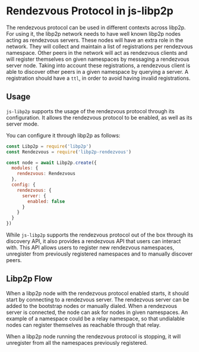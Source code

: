 # Rendezvous Protocol in js-libp2p

The rendezvous protocol can be used in different contexts across libp2p. For using it, the libp2p network needs to have well known libp2p nodes acting as rendezvous servers. These nodes will have an extra role in the network. They will collect and maintain a list of registrations per rendezvous namespace. Other peers in the network will act as rendezvous clients and will register themselves on given namespaces by messaging a rendezvous server node. Taking into account these registrations, a rendezvous client is able to discover other peers in a given namespace by querying a server. A registration should have a `ttl`, in order to avoid having invalid registrations.

## Usage

`js-libp2p` supports the usage of the rendezvous protocol through its configuration. It allows the rendezvous protocol to be enabled, as well as its server mode.

You can configure it through libp2p as follows:

```js
const Libp2p = require('libp2p')
const Rendezvous = require('libp2p-rendezvous')

const node = await Libp2p.create({
  modules: {
    rendezvous: Rendezvous
  },
  config: {
    rendezvous: {
      server: {
        enabled: false
      }
    }
  }
})
```

While `js-libp2p` supports the rendezvous protocol out of the box through its discovery API, it also provides a rendezvous API that users can interact with. This API allows users to register new rendezvous namespaces, unregister from previously registered namespaces and to manually discover peers.

## Libp2p Flow

When a libp2p node with the rendezvous protocol enabled starts, it should start by connecting to a rendezvous server. The rendezvous server can be added to the bootstrap nodes or manually dialed. When a rendezvous server is connected, the node can ask for nodes in given namespaces. An example of a namespace could be a relay namespace, so that undialable nodes can register themselves as reachable through that relay.

When a libp2p node running the rendezvous protocol is stopping, it will unregister from all the namespaces previously registered.
